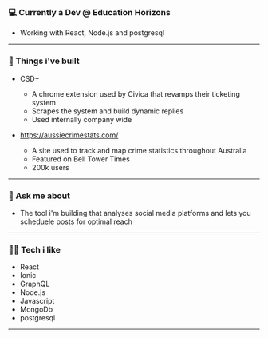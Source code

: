 ### 💻 Currently a Dev @ Education Horizons
 * Working with React, Node.js and postgresql 
*  *  *  *  *

### 🔧 Things i've built
* CSD+
  * A chrome extension used by Civica that revamps their ticketing system
  * Scrapes the system and build dynamic replies
  * Used internally company wide


* https://aussiecrimestats.com/
  * A site used to track and map crime statistics throughout Australia
  * Featured on Bell Tower Times
  * 200k users
*  *  *  *  *
### 💬 Ask me about
* The tool i'm building that analyses social media platforms and lets you scheduele posts for optimal reach
*  *  *  *  *
### 👨‍💻 Tech i like 
- React
- Ionic
- GraphQL
- Node.js
- Javascript
- MongoDb
- postgresql
*  *  *  *  *
